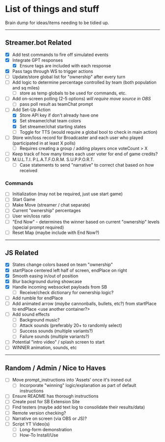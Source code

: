 # List of things and stuff
Brain dump for ideas/items needing to be tidied up.

---

## Streamer.bot Related
 - [x] Add test commands to fire off simulated events
 - [x] Integrate GPT responses
    - [x] Ensure tags are included with each response
 - [x] Pass tags through WS to trigger actions
 - [ ] Update/store global list for "ownership" after every turn
 - [ ] Add logic to determine percentage controlled by team (both population and sq miles)
    - [ ] store as temp globals to be used for commands, etc.
 - [ ] Add on-screen polling (2-5 options) *will require move source in OBS*
    - [ ] pass poll result as teamChat prompt
 - [ ] Add Set-Up Action
    - [x] Store API key if don't already have one
    - [x] Set streamer/chat team colors
    - [x] Set streamer/chat starting states
    - [ ] Toggle for TTS (would require a global bool to check in main action)
 - [ ] Store win/loss record for Broadcaster and each user who played (participated in at least X polls)
    - [ ] Requires creating a group / adding players once voteCount > X
 - [ ] Keep track of how many times each user voter for end of game credits?
 - [ ] M.U.L.T.I. P.L.A.T.F.O.R.M. S.U.P.P.O.R.T.
    - [ ] Case statements to send "narrative" to correct chat based on how received
 
 ### Commands
 - [ ] Initialization (may not be required, just use start game)
 - [ ] Start Game
 - [ ] Make Move (streamer / chat separate)
 - [ ] Current "ownership" percentages
 - [ ] User win/loss ratio
 - [ ] "End Now" - determines the winner based on current "ownership" levels (special prompt required)
 - [ ] Reset Map (maybe include with End Now?)

---

## JS Related
 - [x] States change colors based on team "ownership"
 - [x] startPlace centered left half of screen, endPlace on right
 - [x] Smooth easing in/out of position
 - [x] Blur background during showcase
 - [x] Handle incoming websocket payloads from SB
    - [ ] Receive/check dictionary for ownership logic?
 - [ ] Add rumble for endPlace
 - [ ] Add animated arrow (*maybe* cannonballs, bullets, etc?) from startPlace to endPlace <use another container?>
 - [ ] Add sound effects
    - [ ] Background music?
    - [ ] Attack sounds (preferably 20+ to randomly select)
    - [ ] Success sounds (multiple variants?)
    - [ ] Failure sounds (multiple variants?)
 - [ ] Potential "intro video" / splash screen to start
 - [ ] WINNER animation, sounds, etc

---

## Random / Admin / Nice to Haves
 - [ ] Move prompt_instructions into 'Assets' once it's ironed out
    - [ ] Incorporate "winning" logic/explanation as part of default instructions
 - [ ] Ensure README has thorough instructions
 - [ ] Create post for SB Extension Site
 - [ ] Find testers (maybe add text log to consolidate their results/data)
 - [ ] Remote version checking?
 - [ ] Narrative on screen (via OBS or JS)?
 - [ ] Script YT Video(s)
    - [ ] Long-form demonstration
    - [ ] How-To Install/Use
